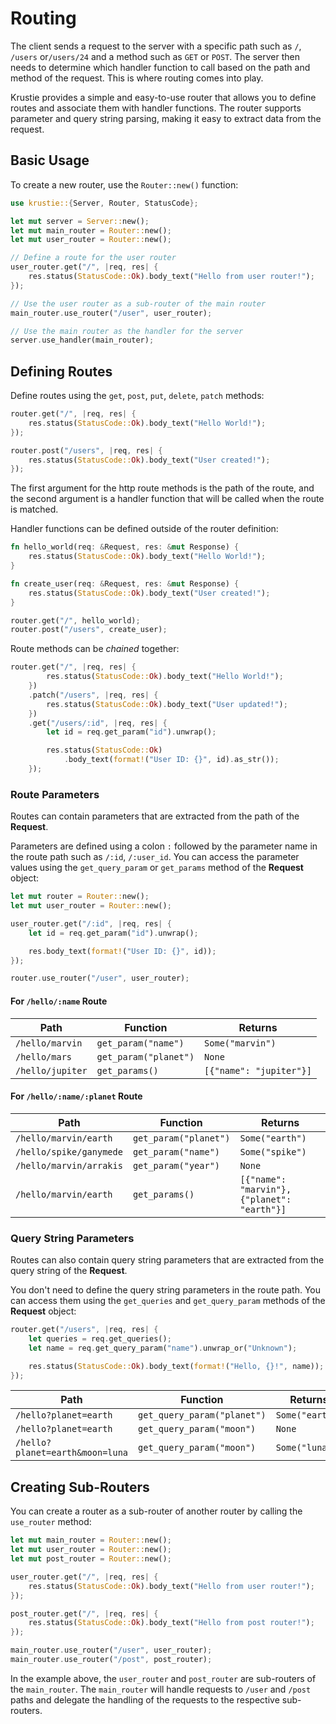 # Routing

The client sends a request to the server with a specific path such as `/`, `/users` or`/users/24` and a method such as  `GET` or `POST`. The server then needs to determine which handler function to call based on the path and method of the request. This is where routing comes into play.

Krustie provides a simple and easy-to-use router that allows you to define routes and associate them with handler functions. The router supports parameter and query string parsing, making it easy to extract data from the request.

## Basic Usage

To create a new router, use the `Router::new()` function:

```rust
use krustie::{Server, Router, StatusCode};

let mut server = Server::new();
let mut main_router = Router::new();
let mut user_router = Router::new();

// Define a route for the user router
user_router.get("/", |req, res| {
    res.status(StatusCode::Ok).body_text("Hello from user router!");
});

// Use the user router as a sub-router of the main router
main_router.use_router("/user", user_router);

// Use the main router as the handler for the server
server.use_handler(main_router);
```

## Defining Routes

Define routes using the `get`, `post`, `put`, `delete`, `patch` methods:

```rust
router.get("/", |req, res| {
    res.status(StatusCode::Ok).body_text("Hello World!");
});

router.post("/users", |req, res| {
    res.status(StatusCode::Ok).body_text("User created!");
});
```

The first argument for the http route methods is the path of the route, and the second argument is a handler function that will be called when the route is matched.

Handler functions can be defined outside of the router definition:

```rust
fn hello_world(req: &Request, res: &mut Response) {
    res.status(StatusCode::Ok).body_text("Hello World!");
}

fn create_user(req: &Request, res: &mut Response) {
    res.status(StatusCode::Ok).body_text("User created!");
}

router.get("/", hello_world);
router.post("/users", create_user);
```

Route methods can be *chained* together:

```rust
router.get("/", |req, res| {
        res.status(StatusCode::Ok).body_text("Hello World!");
    })
    .patch("/users", |req, res| {
        res.status(StatusCode::Ok).body_text("User updated!");
    })
    .get("/users/:id", |req, res| {
        let id = req.get_param("id").unwrap();

        res.status(StatusCode::Ok)
            .body_text(format!("User ID: {}", id).as_str());
    });
```

### Route Parameters

Routes can contain parameters that are extracted from the path of the **Request**.

Parameters are defined using a colon `:` followed by the parameter name in the route path such as `/:id`, `/:user_id`. You can access the parameter values using the `get_query_param` or `get_params` method of the **Request** object:

```rust
let mut router = Router::new();
let mut user_router = Router::new();

user_router.get("/:id", |req, res| {
    let id = req.get_param("id").unwrap();

    res.body_text(format!("User ID: {}", id));
});

router.use_router("/user", user_router);
```

#### For `/hello/:name` Route

| Path | Function | Returns |
| -- | -- | -- |
| `/hello/marvin` | `get_param("name")` | `Some("marvin")` |
| `/hello/mars` | `get_param("planet")` | `None` |
| `/hello/jupiter` | `get_params()` | `[{"name": "jupiter"}]` |

#### For `/hello/:name/:planet` Route

| Path | Function | Returns |
| -- | -- | -- |
| `/hello/marvin/earth` | `get_param("planet")` | `Some("earth")` |
| `/hello/spike/ganymede` | `get_param("name")` | `Some("spike")` |
| `/hello/marvin/arrakis` | `get_param("year")` | `None` |
| `/hello/marvin/earth` | `get_params()` | `[{"name": "marvin"}, {"planet": "earth"}]` |

### Query String Parameters

Routes can also contain query string parameters that are extracted from the query string of the **Request**.

You don't need to define the query string parameters in the route path. You can access them using the `get_queries` and `get_query_param` methods of the **Request** object:

```rust
router.get("/users", |req, res| {
    let queries = req.get_queries();
    let name = req.get_query_param("name").unwrap_or("Unknown");

    res.status(StatusCode::Ok).body_text(format!("Hello, {}!", name));
});
```

| Path | Function | Returns |
| -- | -- | -- |
| `/hello?planet=earth` | `get_query_param("planet")` | `Some("earth")` |
| `/hello?planet=earth` | `get_query_param("moon")` | `None` |
| `/hello?planet=earth&moon=luna` | `get_query_param("moon")` | `Some("luna")` |

## Creating Sub-Routers

You can create a router as a sub-router of another router by calling the `use_router` method:

```rust
let mut main_router = Router::new();
let mut user_router = Router::new();
let mut post_router = Router::new();

user_router.get("/", |req, res| {
    res.status(StatusCode::Ok).body_text("Hello from user router!");
});

post_router.get("/", |req, res| {
    res.status(StatusCode::Ok).body_text("Hello from post router!");
});

main_router.use_router("/user", user_router);
main_router.use_router("/post", post_router);
```

In the example above, the `user_router` and `post_router` are sub-routers of the `main_router`. The `main_router` will handle requests to `/user` and `/post` paths and delegate the handling of the requests to the respective sub-routers.
